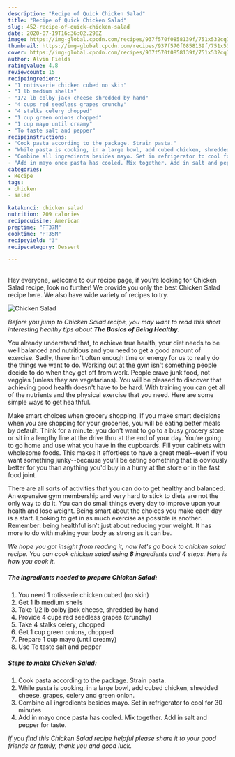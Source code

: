 ```yaml
---
description: "Recipe of Quick Chicken Salad"
title: "Recipe of Quick Chicken Salad"
slug: 452-recipe-of-quick-chicken-salad
date: 2020-07-19T16:36:02.298Z
image: https://img-global.cpcdn.com/recipes/937f570f0858139f/751x532cq70/chicken-salad-recipe-main-photo.jpg
thumbnail: https://img-global.cpcdn.com/recipes/937f570f0858139f/751x532cq70/chicken-salad-recipe-main-photo.jpg
cover: https://img-global.cpcdn.com/recipes/937f570f0858139f/751x532cq70/chicken-salad-recipe-main-photo.jpg
author: Alvin Fields
ratingvalue: 4.8
reviewcount: 15
recipeingredient:
- "1 rotisserie chicken cubed no skin"
- "1 lb medium shells"
- "1/2 lb colby jack cheese shredded by hand"
- "4 cups red seedless grapes crunchy"
- "4 stalks celery chopped"
- "1 cup green onions chopped"
- "1 cup mayo until creamy"
- "To taste salt and pepper"
recipeinstructions:
- "Cook pasta according to the package. Strain pasta."
- "While pasta is cooking, in a large bowl, add cubed chicken, shredded cheese, grapes, celery and green onion."
- "Combine all ingredients besides mayo. Set in refrigerator to cool for 30 minutes"
- "Add in mayo once pasta has cooled. Mix together. Add in salt and pepper for taste."
categories:
- Recipe
tags:
- chicken
- salad

katakunci: chicken salad 
nutrition: 209 calories
recipecuisine: American
preptime: "PT37M"
cooktime: "PT35M"
recipeyield: "3"
recipecategory: Dessert

---
```

<br>
Hey everyone, welcome to our recipe page, if you're looking for Chicken Salad recipe, look no further! We provide you only the best Chicken Salad recipe here. We also have wide variety of recipes to try.
<br>


![Chicken Salad](https://img-global.cpcdn.com/recipes/937f570f0858139f/751x532cq70/chicken-salad-recipe-main-photo.jpg)

<i>Before you jump to Chicken Salad recipe, you may want to read this short interesting healthy tips about <strong>The Basics of Being Healthy</strong>.</i>

You already understand that, to achieve true health, your diet needs to be well balanced and nutritious and you need to get a good amount of exercise. Sadly, there isn't often enough time or energy for us to really do the things we want to do. Working out at the gym isn't something people decide to do when they get off from work. People crave junk food, not veggies (unless they are vegetarians). You will be pleased to discover that achieving good health doesn't have to be hard. With training you can get all of the nutrients and the physical exercise that you need. Here are some simple ways to get healthful.

Make smart choices when grocery shopping. If you make smart decisions when you are shopping for your groceries, you will be eating better meals by default. Think for a minute: you don't want to go to a busy grocery store or sit in a lengthy line at the drive thru at the end of your day. You’re going to go home and use what you have in the cupboards. Fill your cabinets with wholesome foods. This makes it effortless to have a great meal--even if you want something junky--because you'll be eating something that is obviously better for you than anything you'd buy in a hurry at the store or in the fast food joint.

There are all sorts of activities that you can do to get healthy and balanced. An expensive gym membership and very hard to stick to diets are not the only way to do it. You can do small things every day to improve upon your health and lose weight. Being smart about the choices you make each day is a start. Looking to get in as much exercise as possible is another. Remember: being healthful isn’t just about reducing your weight. It has more to do with making your body as strong as it can be. 


<i>We hope you got insight from reading it, now let's go back to chicken salad recipe. You can cook chicken salad using <strong>8</strong> ingredients and <strong>4</strong> steps. Here is how you cook it.
</i>

##### The ingredients needed to prepare Chicken Salad:

1. You need 1 rotisserie chicken cubed (no skin)
1. Get 1 lb medium shells
1. Take 1/2 lb colby jack cheese, shredded by hand
1. Provide 4 cups red seedless grapes (crunchy)
1. Take 4 stalks celery, chopped
1. Get 1 cup green onions, chopped
1. Prepare 1 cup mayo (until creamy)
1. Use To taste salt and pepper


##### Steps to make Chicken Salad:

1. Cook pasta according to the package. Strain pasta.
1. While pasta is cooking, in a large bowl, add cubed chicken, shredded cheese, grapes, celery and green onion.
1. Combine all ingredients besides mayo. Set in refrigerator to cool for 30 minutes
1. Add in mayo once pasta has cooled. Mix together. Add in salt and pepper for taste.


<i>If you find this Chicken Salad recipe helpful please share it to your good friends or family, thank you and good luck.</i>
